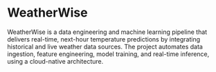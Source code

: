 # WeatherWise
WeatherWise is a data engineering and machine learning pipeline that delivers real-time, next-hour temperature predictions by integrating historical and live weather data sources.  The project automates data ingestion, feature engineering, model training, and real-time inference, using a cloud-native architecture.
